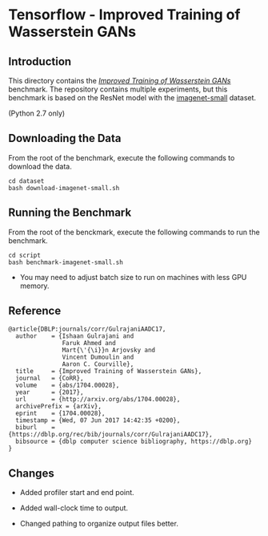 # Tensorflow - Improved Training of Wasserstein GANs

## Introduction

This directory contains the [_Improved Training of Wasserstein GANs_](https://github.com/igul222/improved_wgan_training) 
benchmark. The repository contains multiple experiments, but this benchmark is 
based on the ResNet model with the [imagenet-small](http://image-net.org/small/download.php) dataset. 

(Python 2.7 only)

## Downloading the Data

From the root of the benchmark, execute the following commands to download the data. 

```
cd dataset
bash download-imagenet-small.sh
```

## Running the Benchmark

From the root of the benckmark, execute the following commands to run the benchmark. 

```
cd script
bash benchmark-imagenet-small.sh
```

* You may need to adjust batch size to run on machines with less GPU memory.

## Reference

```
@article{DBLP:journals/corr/GulrajaniAADC17,
  author    = {Ishaan Gulrajani and
               Faruk Ahmed and
               Mart{\'{\i}}n Arjovsky and
               Vincent Dumoulin and
               Aaron C. Courville},
  title     = {Improved Training of Wasserstein GANs},
  journal   = {CoRR},
  volume    = {abs/1704.00028},
  year      = {2017},
  url       = {http://arxiv.org/abs/1704.00028},
  archivePrefix = {arXiv},
  eprint    = {1704.00028},
  timestamp = {Wed, 07 Jun 2017 14:42:35 +0200},
  biburl    = {https://dblp.org/rec/bib/journals/corr/GulrajaniAADC17},
  bibsource = {dblp computer science bibliography, https://dblp.org}
}
```

## Changes

* Added profiler start and end point.

* Added wall-clock time to output.

* Changed pathing to organize output files better.

